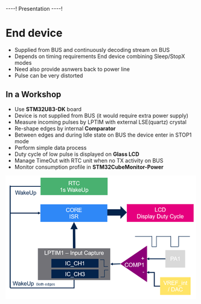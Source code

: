 ----!
Presentation
----!
# End device

- Supplied from BUS and continuously decoding stream on BUS
- Depends on timing requirements End device combining Sleep/StopX modes
- Need also provide asnwers back to power line
- Pulse can be very distorted
  
## In a Workshop

- Use **STM32U83-DK** board
- Device is not supplied from BUS (it would require extra power supply)
- Measure incoming pulses by LPTIM with external LSE(quartz) crystal
- Re-shape edges by internal **Comparator**
- Between edges and during Idle state on BUS the device enter in STOP1 mode
- Perform simple data process
- Duty cycle of low pulse is displayed on **Glass LCD**
- Manage TimeOut with RTC unit when no TX activity on BUS
- Monitor consumption profile in **STM32CubeMonitor-Power**

![image](./img/EndDevice.png)
